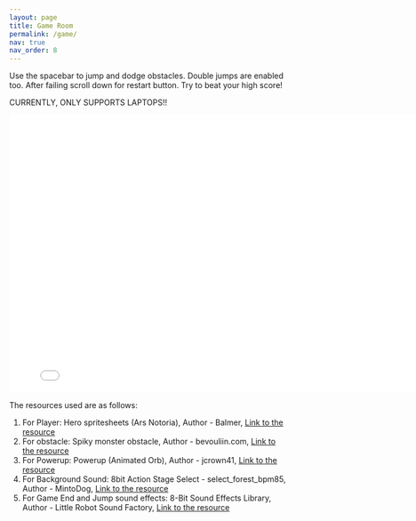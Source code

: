 ```yaml
---
layout: page
title: Game Room
permalink: /game/
nav: true
nav_order: 8
---
```


Use the spacebar to jump and dodge obstacles. Double jumps are enabled too. After failing scroll down for restart button. Try to beat your high score!

CURRENTLY, ONLY SUPPORTS LAPTOPS!!

<div style="max-width: 800px; margin: auto;">
  <iframe src="/assets/games/mario/index.html" width="800" height="500" style="border:none;"></iframe>
</div>    
   


The resources used are as follows:

1. For Player: Hero spritesheets (Ars Notoria), Author - Balmer, [Link to the resource](https://opengameart.org/content/hero-spritesheets-ars-notoria)
2. For obstacle: Spiky monster obstacle, Author - bevouliin.com, [Link to the resource](https://opengameart.org/content/spiky-monster-obstacle)
3. For Powerup: Powerup (Animated Orb), Author - jcrown41, [Link to the resource](https://opengameart.org/content/powerup-animated-orb)
4. For Background Sound: 8bit Action Stage Select - select_forest_bpm85, Author - MintoDog, [Link to the resource](https://opengameart.org/content/8bit-action-stage-select)
5. For Game End and Jump sound effects: 8-Bit Sound Effects Library, Author - Little Robot Sound Factory, [Link to the resource](https://opengameart.org/content/8-bit-sound-effects-library)
